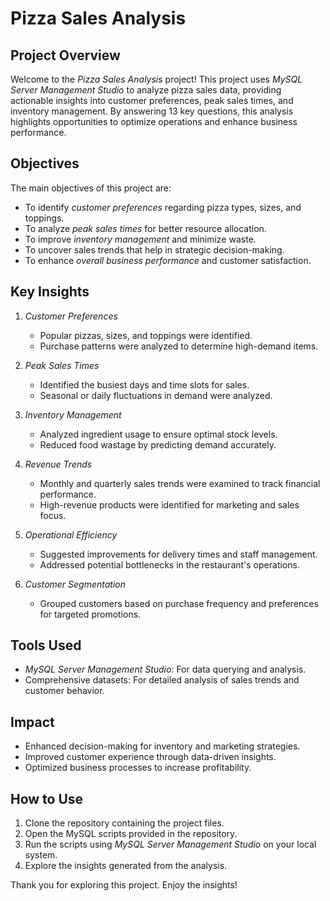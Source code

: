# Pizza Sales Analysis  

## Project Overview  
Welcome to the *Pizza Sales Analysis* project! This project uses *MySQL Server Management Studio* to analyze pizza sales data, providing actionable insights into customer preferences, peak sales times, and inventory management. By answering 13 key questions, this analysis highlights opportunities to optimize operations and enhance business performance.  

## Objectives  
The main objectives of this project are:  
- To identify *customer preferences* regarding pizza types, sizes, and toppings.  
- To analyze *peak sales times* for better resource allocation.  
- To improve *inventory management* and minimize waste.  
- To uncover sales trends that help in strategic decision-making.  
- To enhance *overall business performance* and customer satisfaction.  

## Key Insights  
1. *Customer Preferences*  
   - Popular pizzas, sizes, and toppings were identified.  
   - Purchase patterns were analyzed to determine high-demand items.  

2. *Peak Sales Times*  
   - Identified the busiest days and time slots for sales.  
   - Seasonal or daily fluctuations in demand were analyzed.  

3. *Inventory Management*  
   - Analyzed ingredient usage to ensure optimal stock levels.  
   - Reduced food wastage by predicting demand accurately.  

4. *Revenue Trends*  
   - Monthly and quarterly sales trends were examined to track financial performance.  
   - High-revenue products were identified for marketing and sales focus.  

5. *Operational Efficiency*  
   - Suggested improvements for delivery times and staff management.  
   - Addressed potential bottlenecks in the restaurant's operations.  

6. *Customer Segmentation*  
   - Grouped customers based on purchase frequency and preferences for targeted promotions.  

## Tools Used  
- *MySQL Server Management Studio*: For data querying and analysis.  
- Comprehensive datasets: For detailed analysis of sales trends and customer behavior.  

## Impact  
- Enhanced decision-making for inventory and marketing strategies.  
- Improved customer experience through data-driven insights.  
- Optimized business processes to increase profitability.  

## How to Use  
1. Clone the repository containing the project files.  
2. Open the MySQL scripts provided in the repository.  
3. Run the scripts using *MySQL Server Management Studio* on your local system.  
4. Explore the insights generated from the analysis.  

Thank you for exploring this project. Enjoy the insights!
